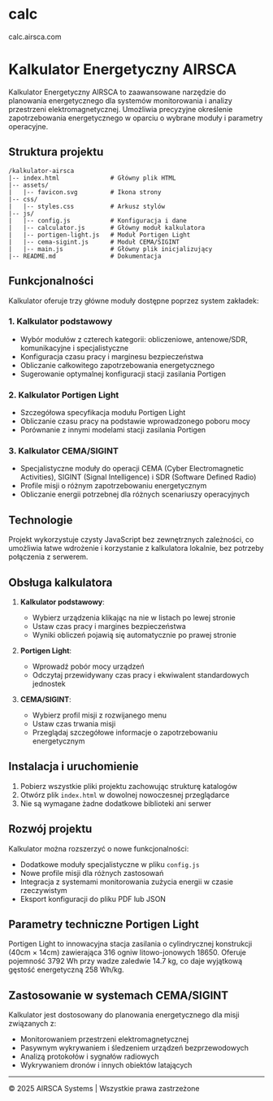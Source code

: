 # calc
calc.airsca.com


# Kalkulator Energetyczny AIRSCA

Kalkulator Energetyczny AIRSCA to zaawansowane narzędzie do planowania energetycznego dla systemów monitorowania i analizy przestrzeni elektromagnetycznej. Umożliwia precyzyjne określenie zapotrzebowania energetycznego w oparciu o wybrane moduły i parametry operacyjne.

## Struktura projektu

```
/kalkulator-airsca
|-- index.html              # Główny plik HTML
|-- assets/
|   |-- favicon.svg         # Ikona strony
|-- css/
|   |-- styles.css          # Arkusz stylów
|-- js/
|   |-- config.js           # Konfiguracja i dane
|   |-- calculator.js       # Główny moduł kalkulatora
|   |-- portigen-light.js   # Moduł Portigen Light
|   |-- cema-sigint.js      # Moduł CEMA/SIGINT
|   |-- main.js             # Główny plik inicjalizujący
|-- README.md               # Dokumentacja
```

## Funkcjonalności

Kalkulator oferuje trzy główne moduły dostępne poprzez system zakładek:

### 1. Kalkulator podstawowy

- Wybór modułów z czterech kategorii: obliczeniowe, antenowe/SDR, komunikacyjne i specjalistyczne
- Konfiguracja czasu pracy i marginesu bezpieczeństwa
- Obliczanie całkowitego zapotrzebowania energetycznego
- Sugerowanie optymalnej konfiguracji stacji zasilania Portigen

### 2. Kalkulator Portigen Light

- Szczegółowa specyfikacja modułu Portigen Light
- Obliczanie czasu pracy na podstawie wprowadzonego poboru mocy
- Porównanie z innymi modelami stacji zasilania Portigen

### 3. Kalkulator CEMA/SIGINT

- Specjalistyczne moduły do operacji CEMA (Cyber Electromagnetic Activities), SIGINT (Signal Intelligence) i SDR (Software Defined Radio)
- Profile misji o różnym zapotrzebowaniu energetycznym
- Obliczanie energii potrzebnej dla różnych scenariuszy operacyjnych

## Technologie

Projekt wykorzystuje czysty JavaScript bez zewnętrznych zależności, co umożliwia łatwe wdrożenie i korzystanie z kalkulatora lokalnie, bez potrzeby połączenia z serwerem.

## Obsługa kalkulatora

1. **Kalkulator podstawowy**:
   - Wybierz urządzenia klikając na nie w listach po lewej stronie
   - Ustaw czas pracy i margines bezpieczeństwa
   - Wyniki obliczeń pojawią się automatycznie po prawej stronie

2. **Portigen Light**:
   - Wprowadź pobór mocy urządzeń
   - Odczytaj przewidywany czas pracy i ekwiwalent standardowych jednostek

3. **CEMA/SIGINT**:
   - Wybierz profil misji z rozwijanego menu
   - Ustaw czas trwania misji
   - Przeglądaj szczegółowe informacje o zapotrzebowaniu energetycznym

## Instalacja i uruchomienie

1. Pobierz wszystkie pliki projektu zachowując strukturę katalogów
2. Otwórz plik `index.html` w dowolnej nowoczesnej przeglądarce
3. Nie są wymagane żadne dodatkowe biblioteki ani serwer

## Rozwój projektu

Kalkulator można rozszerzyć o nowe funkcjonalności:

- Dodatkowe moduły specjalistyczne w pliku `config.js`
- Nowe profile misji dla różnych zastosowań
- Integracja z systemami monitorowania zużycia energii w czasie rzeczywistym
- Eksport konfiguracji do pliku PDF lub JSON

## Parametry techniczne Portigen Light

Portigen Light to innowacyjna stacja zasilania o cylindrycznej konstrukcji (40cm × 14cm) zawierająca 316 ogniw litowo-jonowych 18650. Oferuje pojemność 3792 Wh przy wadze zaledwie 14.7 kg, co daje wyjątkową gęstość energetyczną 258 Wh/kg.

## Zastosowanie w systemach CEMA/SIGINT

Kalkulator jest dostosowany do planowania energetycznego dla misji związanych z:

- Monitorowaniem przestrzeni elektromagnetycznej
- Pasywnym wykrywaniem i śledzeniem urządzeń bezprzewodowych
- Analizą protokołów i sygnałów radiowych
- Wykrywaniem dronów i innych obiektów latających

---

© 2025 AIRSCA Systems | Wszystkie prawa zastrzeżone
